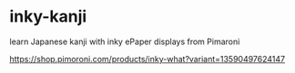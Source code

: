 # inky-kanji
learn Japanese kanji with inky  ePaper displays from Pimaroni

https://shop.pimoroni.com/products/inky-what?variant=13590497624147

